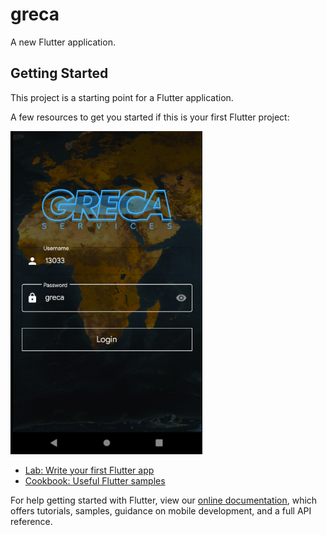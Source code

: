 # greca

A new Flutter application.

## Getting Started

This project is a starting point for a Flutter application.

A few resources to get you started if this is your first Flutter project:

![stack Overflow](https://github.com/Coding-Expert/Greca/blob/main/login.png)

- [Lab: Write your first Flutter app](https://flutter.dev/docs/get-started/codelab)
- [Cookbook: Useful Flutter samples](https://flutter.dev/docs/cookbook)

For help getting started with Flutter, view our
[online documentation](https://flutter.dev/docs), which offers tutorials,
samples, guidance on mobile development, and a full API reference.
